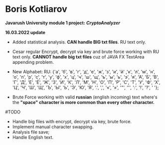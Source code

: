 # Boris Kotliarov

**Javarush University module 1 project:**
***CryptoAnalyzer***

**16.03.2022 update**
 - Added statistical analysis. **CAN handle BIG txt files**. RU text only.
 - Cesar regular Encrypt, decrypt via key and brute force working with RU text only. **CANNOT handle big txt files** cuz of JAVA FX TextArea appending problem.

 - New Alphabet:
   RU: {'а', 'б', 'в', 'г', 'д', 'е', 'ж', 'з', 'и', 'й' ,'к', 'л', 'м', 'н', 'о', 'п', 
   'р', 'с', 'т', 'у', 'ф', 'х', 'ц', 'ч', 'ш', 'щ', 'ъ', 'ы', 'ь', 'э', 'я', 'А', 'Б',
   'В', 'Г', 'Д', 'Е', 'Ё', 'Ж', 'З', 'И', 'К', 'Л', 'М', 'Н', 'О', 'П', 'Р', 'С', 'Т',
   'У', 'Ф', 'Х', 'Ц', 'Ч', 'Ш', 'Щ', 'Ъ', 'Ы', 'Ь', 'Э', 'Ю', 'Я', '.', ',', '«', '»',
   '"', '\'', ':', '!', '?', ' '};

 - Brute Force working with valid **russian** (english incoming) text where's the **"space" character is more common than every other character.**
 
#TODO

 - Handle big files with encrypt, decrypt via key, brute force.
 - Implement manual character swapping.
 - Analysis file save;
 - Handle English text.
